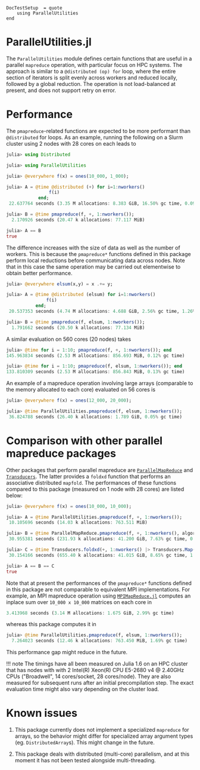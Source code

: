 ```@meta
DocTestSetup  = quote
    using ParallelUtilities
end
```

# ParallelUtilities.jl

The `ParallelUtilities` module defines certain functions that are useful in a parallel `mapreduce` operation, with particular focus on HPC systems. The approach is similar to a `@distributed (op) for` loop, where the entire section of iterators is split evenly across workers and reduced locally, followed by a global reduction. The operation is not load-balanced at present, and does not support retry on error.

# Performance

The `pmapreduce`-related functions are expected to be more performant than `@distributed` for loops. As an example, running the following on a Slurm cluster using 2 nodes with 28 cores on each leads to

```julia
julia> using Distributed

julia> using ParallelUtilities

julia> @everywhere f(x) = ones(10_000, 1_000);

julia> A = @time @distributed (+) for i=1:nworkers()
                f(i)
            end;
 22.637764 seconds (3.35 M allocations: 8.383 GiB, 16.50% gc time, 0.09% compilation time)

julia> B = @time pmapreduce(f, +, 1:nworkers());
  2.170926 seconds (20.47 k allocations: 77.117 MiB)

julia> A == B
true
```

The difference increases with the size of data as well as the number of workers. This is because the `pmapreduce*` functions defined in this package perform local reductions before communicating data across nodes. Note that in this case the same operation may be carried out elementwise to obtain better performance.

```julia
julia> @everywhere elsum(x,y) = x .+= y;

julia> A = @time @distributed (elsum) for i=1:nworkers()
               f(i)
           end;
 20.537353 seconds (4.74 M allocations: 4.688 GiB, 2.56% gc time, 1.26% compilation time)

julia> B = @time pmapreduce(f, elsum, 1:nworkers());
  1.791662 seconds (20.50 k allocations: 77.134 MiB)
```

A similar evaluation on 560 cores (20 nodes) takes

```julia
julia> @time for i = 1:10; pmapreduce(f, +, 1:nworkers()); end
145.963834 seconds (2.53 M allocations: 856.693 MiB, 0.12% gc time)

julia> @time for i = 1:10; pmapreduce(f, elsum, 1:nworkers()); end
133.810309 seconds (2.53 M allocations: 856.843 MiB, 0.13% gc time)
```

An example of a mapreduce operation involving large arrays (comparable to the memory allocated to each core) evaluated on 56 cores is

```julia
julia> @everywhere f(x) = ones(12_000, 20_000);

julia> @time ParallelUtilities.pmapreduce(f, elsum, 1:nworkers());
 36.824788 seconds (26.40 k allocations: 1.789 GiB, 0.05% gc time)
```

# Comparison with other parallel mapreduce packages

Other packages that perform parallel mapreduce are [`ParallelMapReduce`](https://github.com/hcarlsso/ParallelMapReduce.jl) and [`Transducers`](https://github.com/JuliaFolds/Transducers.jl). The latter provides a `foldxd` function that performs an associative distributed `mapfold`. The performances of these functions compared to this package (measured on 1 node with 28 cores) are listed below:

```julia
julia> @everywhere f(x) = ones(10_000, 10_000);

julia> A = @time ParallelUtilities.pmapreduce(f, +, 1:nworkers());
 10.105696 seconds (14.03 k allocations: 763.511 MiB)

julia> B = @time ParallelMapReduce.pmapreduce(f, +, 1:nworkers(), algorithm = :reduction_local);
 30.955381 seconds (231.93 k allocations: 41.200 GiB, 7.63% gc time, 0.23% compilation time)

julia> C = @time Transducers.foldxd(+, 1:nworkers() |> Transducers.Map(f));
 30.154166 seconds (655.40 k allocations: 41.015 GiB, 8.65% gc time, 1.03% compilation time)

julia> A == B == C
true
```

Note that at present the performances of the `pmapreduce*` functions defined in this package are not comparable to equivalent MPI implementations. For example, an MPI mapreduce operation using [`MPIMapReduce.jl`](https://github.com/jishnub/MPIMapReduce.jl) computes an inplace sum over `10_000 x 10_000` matrices on each core in

```julia
3.413968 seconds (3.14 M allocations: 1.675 GiB, 2.99% gc time)
```

whereas this package computes it in
```julia
julia> @time ParallelUtilities.pmapreduce(f, elsum, 1:nworkers());
  7.264023 seconds (12.46 k allocations: 763.450 MiB, 1.69% gc time)
```

This performance gap might reduce in the future.

!!! note
    The timings have all been measured on Julia 1.6 on an HPC cluster that has nodes with with 2 Intel(R) Xeon(R) CPU E5-2680 v4 @ 2.40GHz CPUs ("Broadwell", 14 cores/socket, 28 cores/node). They are also measured for subsequent runs after an initial precompilation step. The exact evaluation time might also vary depending on the cluster load.

# Known issues

1. This package currently does not implement a specialized `mapreduce` for arrays, so the behavior might differ for specialized array argument types (eg. `DistributedArray`s). This might change in the future.

2. This package deals with distributed (multi-core) parallelism, and at this moment it has not been tested alongside multi-threading.
